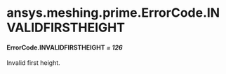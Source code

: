 # ansys.meshing.prime.ErrorCode.INVALIDFIRSTHEIGHT

#### ErrorCode.INVALIDFIRSTHEIGHT *= 126*

Invalid first height.

<!-- !! processed by numpydoc !! -->
